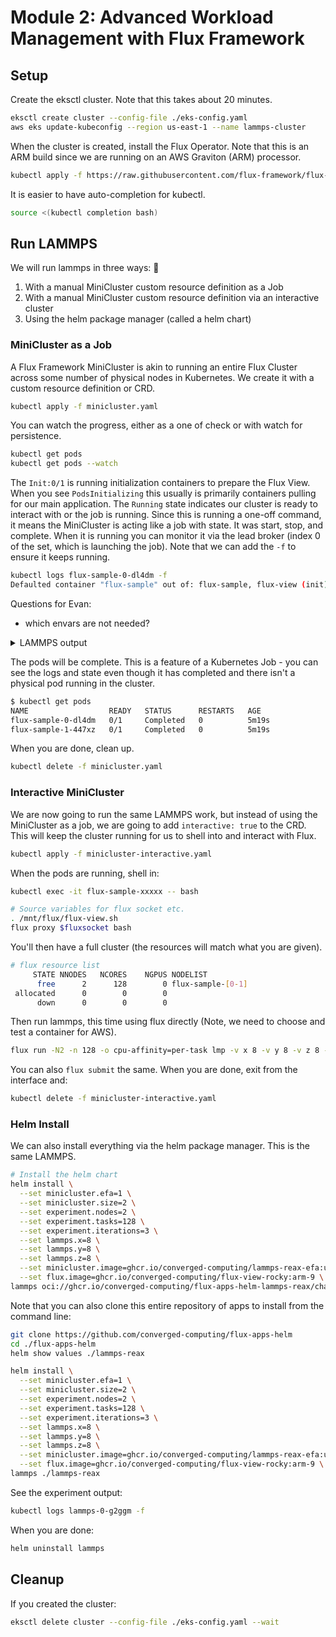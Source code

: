 # Module 2: Advanced Workload Management with Flux Framework

## Setup

Create the eksctl cluster. Note that this takes about 20 minutes.

```bash
eksctl create cluster --config-file ./eks-config.yaml
aws eks update-kubeconfig --region us-east-1 --name lammps-cluster
```

When the cluster is created, install the Flux Operator. Note that this is an ARM build since we are running on an AWS Graviton (ARM) processor.

```bash
kubectl apply -f https://raw.githubusercontent.com/flux-framework/flux-operator/refs/heads/main/examples/dist/flux-operator-arm.yaml
```

It is easier to have auto-completion for kubectl.

```bash
source <(kubectl completion bash)
```

## Run LAMMPS

We will run lammps in three ways: 🍳

1. With a manual MiniCluster custom resource definition as a Job
2. With a manual MiniCluster custom resource definition via an interactive cluster
3. Using the helm package manager (called a helm chart)

### MiniCluster as a Job

A Flux Framework MiniCluster is akin to running an entire Flux Cluster across some number of physical nodes in 
Kubernetes. We create it with a custom resource definition or CRD.

```bash
kubectl apply -f minicluster.yaml
```

You can watch the progress, either as a one of check or with watch for persistence.

```bash
kubectl get pods
kubectl get pods --watch
```

The `Init:0/1` is running initialization containers to prepare the Flux View. When you see `PodsInitializing` this usually is primarily containers pulling for our main application. The `Running` state indicates our cluster is ready to interact with or the job is running. Since this is running a one-off command, it means the MiniCluster is acting like a job with state. It was start, stop, and complete. When it is running you can monitor it via the lead broker (index 0 of the set, which is launching the job). Note that we can add the `-f` to ensure it keeps running.

```bash
kubectl logs flux-sample-0-dl4dm -f
Defaulted container "flux-sample" out of: flux-sample, flux-view (init)
```

Questions for Evan:

 - which envars are not needed?

<details>

<summary> LAMMPS output </summary>

```console
LAMMPS (17 Apr 2024 - Development - a8687b5372)
OMP_NUM_THREADS environment is not set. Defaulting to 1 thread. (src/comm.cpp:98)
  using 1 OpenMP thread(s) per MPI task
Reading data file ...
  triclinic box = (0 0 0) to (22.326 11.1412 13.778966) with tilt (0 -5.02603 0)
  8 by 4 by 4 MPI processor grid
  reading atoms ...
  304 atoms
  reading velocities ...
  304 velocities
  read_data CPU = 0.075 seconds
Replication is creating a 8x8x8 = 512 times larger system...
  triclinic box = (0 0 0) to (178.608 89.1296 110.23173) with tilt (0 -40.20824 0)
  8 by 4 by 4 MPI processor grid
  bounding box image = (0 -1 -1) to (0 1 1)
  bounding box extra memory = 0.03 MB
  average # of replicas added to proc = 18.46 out of 512 (3.61%)
  155648 atoms
  replicate CPU = 0.010 seconds
Neighbor list info ...
  update: every = 20 steps, delay = 0 steps, check = no
  max neighbors/atom: 2000, page size: 100000
  master list distance cutoff = 11
  ghost atom cutoff = 11
  binsize = 5.5, bins = 40 17 21
  2 neighbor lists, perpetual/occasional/extra = 2 0 0
  (1) pair reaxff, perpetual
      attributes: half, newton off, ghost
      pair build: half/bin/ghost/newtoff
      stencil: full/ghost/bin/3d
      bin: standard
  (2) fix qeq/reax, perpetual, copy from (1)
      attributes: half, newton off
      pair build: copy
      stencil: none
      bin: none
Setting up Verlet run ...
  Unit style    : real
  Current step  : 0
  Time step     : 0.1
Per MPI rank memory allocation (min/avg/max) = 143.9 | 143.9 | 143.9 Mbytes
   Step          Temp          PotEng         Press          E_vdwl         E_coul         Volume    
         0   300           -113.27833      438.99595     -111.57687     -1.7014647      1754807.5    
        10   300.88261     -113.2808       1018.2986     -111.5794      -1.7014015      1754807.5    
        20   302.3388      -113.28501      1897.0286     -111.58375     -1.7012621      1754807.5    
        30   302.11018     -113.28419      4220.8936     -111.58318     -1.7010124      1754807.5    
        40   299.82789     -113.27728      6263.6197     -111.57661     -1.7006693      1754807.5    
        50   296.69384     -113.2679       6399.8054     -111.56761     -1.7002908      1754807.5    
        60   294.39704     -113.26102      6164.4726     -111.56111     -1.6999131      1754807.5    
        70   294.64264     -113.26172      6839.9294     -111.56219     -1.699534       1754807.5    
        80   297.83962     -113.27122      8089.2834     -111.57207     -1.6991567      1754807.5    
        90   301.61126     -113.28247      9266.8765     -111.58365     -1.6988216      1754807.5    
       100   302.44604     -113.2849       10317.601     -111.58632     -1.6985828      1754807.5    
Loop time of 16.9415 on 128 procs for 100 steps with 155648 atoms

Performance: 0.051 ns/day, 470.598 hours/ns, 5.903 timesteps/s, 918.737 katom-step/s
99.3% CPU use with 128 MPI tasks x 1 OpenMP threads

MPI task timing breakdown:
Section |  min time  |  avg time  |  max time  |%varavg| %total
---------------------------------------------------------------
Pair    | 8.2037     | 9.3305     | 10.232     |  13.5 | 55.08
Neigh   | 0.17003    | 0.17238    | 0.1991     |   0.8 |  1.02
Comm    | 0.74964    | 1.6075     | 2.6846     |  32.1 |  9.49
Output  | 0.0052343  | 0.025479   | 0.068773   |  11.0 |  0.15
Modify  | 5.7377     | 5.8048     | 5.8892     |   1.9 | 34.26
Other   |            | 0.0007941  |            |       |  0.00

Nlocal:           1216 ave        1223 max        1211 min
Histogram: 14 9 15 18 19 32 10 5 4 2
Nghost:        7592.34 ave        7607 max        7578 min
Histogram: 2 5 14 20 25 23 22 10 3 4
Neighs:         432973 ave      435336 max      431057 min
Histogram: 4 13 18 18 22 23 15 7 6 2

Total # of neighbors = 55420529
Ave neighs/atom = 356.06323
Neighbor list builds = 5
Dangerous builds not checked
Total wall time: 0:00:17
```

</details>

The pods will be complete. This is a feature of a Kubernetes Job - you can see the logs and state even though it has completed and there isn't a physical pod running in the cluster.
 
```bash
$ kubectl get pods
NAME                  READY   STATUS      RESTARTS   AGE
flux-sample-0-dl4dm   0/1     Completed   0          5m19s
flux-sample-1-447xz   0/1     Completed   0          5m19s
```

When you are done, clean up.

```bash
kubectl delete -f minicluster.yaml
```

### Interactive MiniCluster

We are now going to run the same LAMMPS work, but instead of using the MiniCluster as a job, we are going to add `interactive: true` to the CRD. This will keep the cluster running for us to shell into and interact with Flux.

```bash
kubectl apply -f minicluster-interactive.yaml
```

When the pods are running, shell in:

```bash
kubectl exec -it flux-sample-xxxxx -- bash

# Source variables for flux socket etc.
. /mnt/flux/flux-view.sh
flux proxy $fluxsocket bash
```

You'll then have a full cluster (the resources will match what you are given).

```bash
# flux resource list
     STATE NNODES   NCORES    NGPUS NODELIST
      free      2      128        0 flux-sample-[0-1]
 allocated      0        0        0 
      down      0        0        0 
```

Then run lammps, this time using flux directly (Note, we need to choose and test a container for AWS).

```bash
flux run -N2 -n 128 -o cpu-affinity=per-task lmp -v x 8 -v y 8 -v z 8 -in in.reaxff.hns -nocite
```

You can also `flux submit` the same. When you are done, exit from the interface and:

```bash
kubectl delete -f minicluster-interactive.yaml
```


### Helm Install

We can also install everything via the helm package manager. This is the same LAMMPS.

```bash
# Install the helm chart
helm install \
  --set minicluster.efa=1 \
  --set minicluster.size=2 \
  --set experiment.nodes=2 \
  --set experiment.tasks=128 \
  --set experiment.iterations=3 \
  --set lammps.x=8 \
  --set lammps.y=8 \
  --set lammps.z=8 \
  --set minicluster.image=ghcr.io/converged-computing/lammps-reax-efa:ubuntu2404-efa \
  --set flux.image=ghcr.io/converged-computing/flux-view-rocky:arm-9 \
lammps oci://ghcr.io/converged-computing/flux-apps-helm-lammps-reax/chart --version 0.1.0
```

Note that you can also clone this entire repository of apps to install from the command line:

```bash
git clone https://github.com/converged-computing/flux-apps-helm
cd ./flux-apps-helm
helm show values ./lammps-reax

helm install \
  --set minicluster.efa=1 \
  --set minicluster.size=2 \
  --set experiment.nodes=2 \
  --set experiment.tasks=128 \
  --set experiment.iterations=3 \
  --set lammps.x=8 \
  --set lammps.y=8 \
  --set lammps.z=8 \
  --set minicluster.image=ghcr.io/converged-computing/lammps-reax-efa:ubuntu2404-efa \
  --set flux.image=ghcr.io/converged-computing/flux-view-rocky:arm-9 \
lammps ./lammps-reax
```

See the experiment output:

```bash
kubectl logs lammps-0-g2ggm -f
```

When you are done:

```bash
helm uninstall lammps
```

## Cleanup

If you created the cluster:

```bash
eksctl delete cluster --config-file ./eks-config.yaml --wait
```
